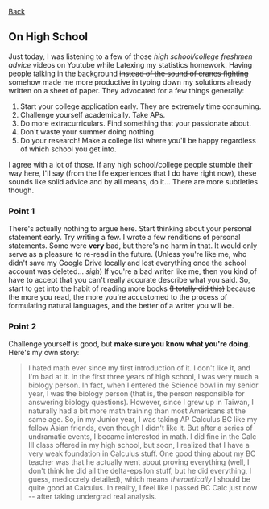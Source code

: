 [Back](./blog.md)

## On High School

Just today, I was listening to a few of those _high school/college freshmen advice_ videos on Youtube while Latexing my statistics homework. Having people talking in the background ~~instead of the sound of cranes fighting~~ somehow made me more productive in typing down my solutions already written on a sheet of paper. They advocated for a few things generally:

1. Start your college application early. They are extremely time consuming. 
2. Challenge yourself academically. Take APs.
3. Do more extracurriculars. Find something that your passionate about.
4. Don't waste your summer doing nothing. 
5. Do your research! Make a college list where you'll be happy regardless of which school you get into. 

I agree with a lot of those. If any high school/college people stumble their way here, I'll say (from the life experiences that I do have right now), these sounds like solid advice and by all means, do it... There are more subtleties though.

### Point 1
There's actually nothing to argue here. Start thinking about your personal statement early. Try writing a few. I wrote a few renditions of personal statements. Some were __very__ bad, but there's no harm in that. It would only serve as a pleasure to re-read in the future. (Unless you're like me, who didn't save my Google Drive locally and lost everything once the school account was deleted... _sigh_) If you're a bad writer like me, then you kind of have to accept that you can't really accurate describe what you said. So, start to get into the habit of reading more books ~~(I totally did this)~~ because the more you read, the more you're accustomed to the process of formulating natural languages, and the better of a writer you will be.

### Point 2
Challenge yourself is good, but __make sure you know what you're doing__. Here's my own story:

> I hated math ever since my first introduction of it. I don't like it, and I'm bad at it. In the first three years of high school, I was very much a biology person. In fact, when I entered the Science bowl in my senior year, I was the biology person (that is, the person responsible for answering biology questions). However, since I grew up in Taiwan, I naturally had a bit more math training than most Americans at the same age. So, in my Junior year, I was taking AP Calculus BC like my fellow Asian friends, even though I didn't like it.
> But after a series of ~~undramatic~~ events, I became interested in math. I did fine in the Calc III class offered in my high school, but soon, I realized that I have a very weak foundation in Calculus stuff. One good thing about my BC teacher was that he actually went about proving everything (well, I don't think he did all the delta-epsilon stuff, but he did everything, I guess, mediocrely detailed), which means _theroetically_ I should be quite good at Calculus. In reality, I feel like I passed BC Calc just now -- after taking undergrad real analysis.

